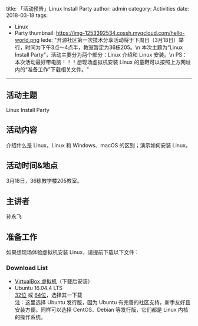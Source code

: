 title: 「活动预告」Linux Install Party
author: admin
category: Activities
date: 2018-03-18
tags: 
- Linux
- Party
thumbnail: https://img-1253392534.cossh.myqcloud.com/hello-world.png
lede: "开源社区第一次技术分享活动将于下周日（3月18日）举行，时间为下午3点～4点半，教室暂定为36栋205。\n
本次主题为“Linux Install Party”，活动主要分为两个部分：Linux 介绍和 Linux 安装。\n
PS：本次活动最好带电脑！！！想现场虚拟机安装 Linux 的童鞋可以按照上方网址内的“准备工作”下载相关文件。"

---

## 活动主题

Linux Install Party

## 活动内容

介绍什么是 Linux，Linux 和 Windows、macOS 的区别；演示如何安装 Linux。

## 活动时间&地点

3月18日，36栋教学楼205教室。

## 主讲者

孙永飞

## 准备工作

如果想现场体验虚拟机安装 Linux，请提前下载以下文件：

### Download List

* [VirtualBox 虚拟机](https://download.virtualbox.org/virtualbox/5.2.8/VirtualBox-5.2.8-121009-Win.exe)（下载后安装）
* Ubuntu 16.04.4 LTS  
  [32位](https://mirrors.ustc.edu.cn/ubuntu-releases/releases/16.04.4/ubuntu-16.04.4-desktop-amd64.iso) 或 [64位](https://mirrors.ustc.edu.cn/ubuntu-releases/releases/16.04.4/ubuntu-16.04.4-desktop-i386.iso)，选择其一下载  
  注：这里选择 Ubuntu 发行版，因为 Ubuntu 有完善的社区支持，新手友好且安装方便。同样可以选择 CentOS、Debian 等发行版，它们都是 Linux 内核的操作系统。

